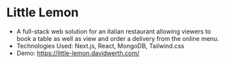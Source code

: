 # Little Lemon

- A full-stack web solution for an italian restaurant allowing viewers to book a table as well as view and order a delivery from the online menu.
- Technologies Used: Next.js, React, MongoDB, Tailwind.css
- Demo: https://little-lemon.davidwerth.com/
